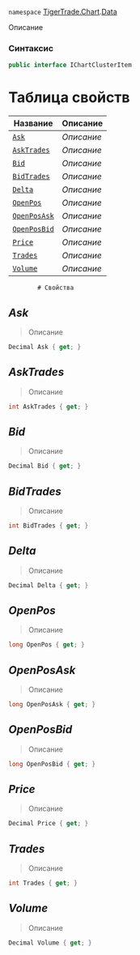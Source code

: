 
`namespace` [TigerTrade.Chart](../../TigerTrade.Chart.md).[Data](../../TigerTrade.Chart/Data.md)


Описание

### Синтаксис
```csharp
public interface IChartClusterItem
```


# Таблица свойств
| Название | Описание |
| --- | --- |
| [`Ask`](./IChartClusterItem.cs/Свойства/Ask.md) | *Описание* |
| [`AskTrades`](./IChartClusterItem.cs/Свойства/AskTrades.md) | *Описание* |
| [`Bid`](./IChartClusterItem.cs/Свойства/Bid.md) | *Описание* |
| [`BidTrades`](./IChartClusterItem.cs/Свойства/BidTrades.md) | *Описание* |
| [`Delta`](./IChartClusterItem.cs/Свойства/Delta.md) | *Описание* |
| [`OpenPos`](./IChartClusterItem.cs/Свойства/OpenPos.md) | *Описание* |
| [`OpenPosAsk`](./IChartClusterItem.cs/Свойства/OpenPosAsk.md) | *Описание* |
| [`OpenPosBid`](./IChartClusterItem.cs/Свойства/OpenPosBid.md) | *Описание* |
| [`Price`](./IChartClusterItem.cs/Свойства/Price.md) | *Описание* |
| [`Trades`](./IChartClusterItem.cs/Свойства/Trades.md) | *Описание* |
| [`Volume`](./IChartClusterItem.cs/Свойства/Volume.md) | *Описание* |




            # Свойства

## *Ask*
> Описание

```csharp
Decimal Ask { get; }
```

## *AskTrades*
> Описание

```csharp
int AskTrades { get; }
```

## *Bid*
> Описание

```csharp
Decimal Bid { get; }
```

## *BidTrades*
> Описание

```csharp
int BidTrades { get; }
```

## *Delta*
> Описание

```csharp
Decimal Delta { get; }
```

## *OpenPos*
> Описание

```csharp
long OpenPos { get; }
```

## *OpenPosAsk*
> Описание

```csharp
long OpenPosAsk { get; }
```

## *OpenPosBid*
> Описание

```csharp
long OpenPosBid { get; }
```

## *Price*
> Описание

```csharp
Decimal Price { get; }
```

## *Trades*
> Описание

```csharp
int Trades { get; }
```

## *Volume*
> Описание

```csharp
Decimal Volume { get; }
```

